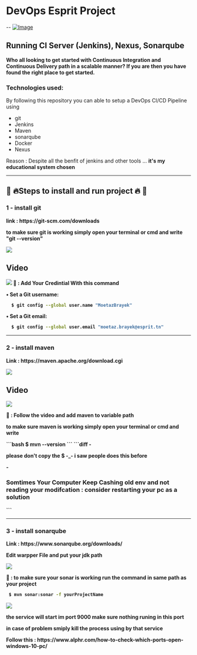 # DevOps Esprit Project
--
[![Image](https://github.com/yankils/Simple-DevOps-Project/blob/master/Devops_course.PNG "DevOps Project - CI/CD with Jenkins Ansible Docker Kubernetes ")]()

<h2>Running CI Server (Jenkins), Nexus, Sonarqube</h2>
<strong>Who all looking to get started with Continuous Integration and Continuous Delivery </strong> 
<strong>path in a scalable manner? If you are then you have found the right place to get started.</strong>


### Technologies used:
By following this repository you can able to setup a DevOps CI/CD Pipeline using
- git
- Jenkins
- Maven
- sonarqube
- Docker 
- Nexus


Reason : Despite all the benfit of jenkins and other tools ... <strong>  it's my educational system chosen </stong>

<hr>
<h2>📣 🔥Steps to install and run project 🔥 📣</h2>

<h3>1 - install git </h3>
<p>link : https://git-scm.com/downloads </p>
<p>to make sure git is working simply open your terminal or cmd and write "git --version"</p>
<img src="https://i.imgur.com/ZyGuNpy.png" data-canonical-src="https://i.imgur.com/ZyGuNpy.png">
<h2>Video</h2>
<a href="https://www.youtube.com/watch?v=nbFwejIsHlY&ab_channel=TheGrokShop"><img src="https://www.sportbusinessmag.com/wp-content/uploads/2021/01/youtube-nouveau-logo.jpg" style="max-width:100%;"></a>
 🚨 <strong>: Add Your Credintial With this command </strong>
<p>• Set a Git username:<p>
  
```bash
  $ git config --global user.name "MoetazBrayek"
```
<p>• Set a Git email:<p>
    
```bash
  $ git config --global user.email "moetaz.brayek@esprit.tn"
```
<hr>
<h3>2 - install maven </h3>
<p> Link : https://maven.apache.org/download.cgi </p>

<img src="https://i.imgur.com/eksLoWb.png" data-canonical-src="https://i.imgur.com/eksLoWb.png">
<h2>Video</h2>

<a href="https://www.youtube.com/watch?v=RfCWg5ay5B0&ab_channel=CodingMagic"><img src="https://www.sportbusinessmag.com/wp-content/uploads/2021/01/youtube-nouveau-logo.jpg" style="max-width:100%;"></a>

 🚨 <strong>: Follow the video and add maven to variable path  </strong>
 <p>to make sure maven is working simply open your terminal or cmd and write </p>
 ```bash
  $ mvn --version
```
```diff
- <p> please don't copy the $ -_- i saw people does this before </p>
-  <h3>Somtimes Your Computer Keep Cashing old env and not reading your modifcation : consider restarting your pc as a solution </h3>
```

<hr>
<h3>3 - install sonarqube </h3>

<p> Link : https://www.sonarqube.org/downloads/ </p>

<p>Edit warpper File and put your jdk path </p>
<img src="https://i.imgur.com/9ZgbIXm.png" data-canonical-src="https://i.imgur.com/9ZgbIXm.png">

 🚨 <strong>: to make sure your sonar is working run the command in same path as your project   </strong>
 ```bash
  $ mvn sonar:sonar -f yourProjectName
```
<img src="https://i.imgur.com/DyGGxe1.png" data-canonical-src="https://i.imgur.com/DyGGxe1.png">

<p>the service will start im port 9000  make sure nothing runing in this port </p>

<p>in case of problem smiply kill the process using by that service </p>
<p>Follow this : https://www.alphr.com/how-to-check-which-ports-open-windows-10-pc/</p>




